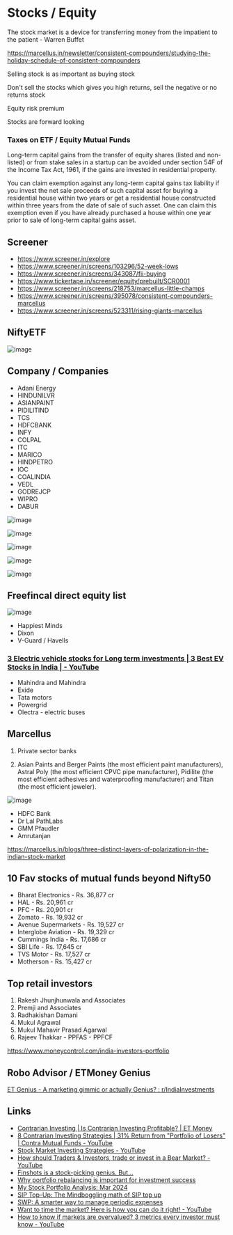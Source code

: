 # Stocks / Equity

The stock market is a device for transferring money from the impatient to the patient - Warren Buffet

https://marcellus.in/newsletter/consistent-compounders/studying-the-holiday-schedule-of-consistent-compounders

Selling stock is as important as buying stock

Don't sell the stocks which gives you high returns, sell the negative or no returns stock

Equity risk premium

Stocks are forward looking

### Taxes on ETF / Equity Mutual Funds

Long-term capital gains from the transfer of equity shares (listed and non-listed) or from stake sales in a startup can be avoided under section 54F of the Income Tax Act, 1961, if the gains are invested in residential property.

You can claim exemption against any long-term capital gains tax liability if you invest the net sale proceeds of such capital asset for buying a residential house within two years or get a residential house constructed within three years from the date of sale of such asset. One can claim this exemption even if you have already purchased a house within one year prior to sale of long-term capital gains asset.

## Screener

- https://www.screener.in/explore
- https://www.screener.in/screens/103296/52-week-lows
- https://www.screener.in/screens/343087/fii-buying
- https://www.tickertape.in/screener/equity/prebuilt/SCR0001
- https://www.screener.in/screens/218753/marcellus-little-champs
- https://www.screener.in/screens/395078/consistent-compounders-marcellus
- https://www.screener.in/screens/523311/rising-giants-marcellus

## NiftyETF

![image](../../media/TODO-Financial-Finance-Investing_Stocks-image1.jpg)

## Company / Companies

- Adani Energy
- HINDUNILVR
- ASIANPAINT
- PIDILITIND
- TCS
- HDFCBANK
- INFY
- COLPAL
- ITC
- MARICO
- HINDPETRO
- IOC
- COALINDIA
- VEDL
- GODREJCP
- WIPRO
- DABUR

![image](../../media/TODO-Financial-Finance-Investing_Stocks-image2.jpg)

![image](../../media/TODO-Financial-Finance-Investing_Stocks-image3.jpg)

![image](../../media/TODO-Financial-Finance-Investing_Stocks-image4.jpg)

![image](../../media/TODO-Financial-Finance-Investing_Stocks-image5.jpg)

![image](../../media/TODO-Financial-Finance-Investing_Stocks-image6.jpg)

## Freefincal direct equity list

![image](../../media/TODO-Financial-Finance-Investing_Stocks-image7.jpg)

- Happiest Minds
- Dixon
- V-Guard / Havells

### [3 Electric vehicle stocks for Long term investments | 3 Best EV Stocks in India | - YouTube](https://www.youtube.com/watch?v=bEHjawBxChI)

- Mahindra and Mahindra
- Exide
- Tata motors
- Powergrid
- Olectra - electric buses

## Marcellus

1. Private sector banks

2. Asian Paints and Berger Paints (the most efficient paint manufacturers), Astral Poly (the most efficient CPVC pipe manufacturer), Pidilite (the most efficient adhesives and waterproofing manufacturer) and Titan (the most efficient jeweler).

![image](../../media/TODO-Financial-Finance-Investing_Stocks-image8.jpg)

- HDFC Bank
- Dr Lal PathLabs
- GMM Pfaudler
- Amrutanjan

https://marcellus.in/blogs/three-distinct-layers-of-polarization-in-the-indian-stock-market

## 10 Fav stocks of mutual funds beyond Nifty50

- Bharat Electronics - Rs. 36,877 cr
- HAL - Rs. 20,961 cr
- PFC - Rs. 20,901 cr
- Zomato - Rs. 19,932 cr
- Avenue Supermarkets - Rs. 19,527 cr
- Interglobe Aviation - Rs. 19,329 cr
- Cummings India - Rs. 17,686 cr
- SBI Life - Rs. 17,645 cr
- TVS Motor - Rs. 17,527 cr
- Motherson - Rs. 15,427 cr

## Top retail investors

1. Rakesh Jhunjhunwala and Associates
2. Premji and Associates
3. Radhakishan Damani
4. Mukul Agrawal
5. Mukul Mahavir Prasad Agarwal
6. Rajeev Thakkar - PPFAS - PPFCF

https://www.moneycontrol.com/india-investors-portfolio

## Robo Advisor / ETMoney Genius

[ET Genius - A marketing gimmic or actually Genius? : r/IndiaInvestments](https://www.reddit.com/r/IndiaInvestments/comments/sf9erc/comment/ity5lt4/?context=3)

## Links

- [Contrarian Investing | Is Contrarian Investing Profitable? | ET Money](https://youtu.be/vnQRuNuJckE)
- [8 Contrarian Investing Strategies | 31% Return from "Portfolio of Losers" | Contra Mutual Funds - YouTube](https://www.youtube.com/watch?v=EtuJa-TnSc4)
- [Stock Market Investing Strategies - YouTube](https://www.youtube.com/playlist?list=PLJND7T5G_LHDgNeP6OgIrwlOC0h0LNAH6)
- [How should Traders & Investors, trade or invest in a Bear Market? - YouTube](https://www.youtube.com/watch?v=GIIs2Pp_COY)
- [Finshots is a stock-picking genius. But…](https://finshots.in/markets/finshots-is-a-stock-picking-genius-but/)
- [Why portfolio rebalancing is important for investment success](https://freefincal.com/why-portfolio-rebalancing-is-important-for-investment-success/)
- [My Stock Portfolio Analysis: Mar 2024](https://freefincal.com/my-stock-portfolio-analysis-mar-2024/)
- [SIP Top-Up: The Mindboggling math of SIP top up](https://www.hdfcfund.com/knowledge-stack/mf-vault/weekend-bytes/sip-top-mindboggling-math-sip-top)
- [SWP: A smarter way to manage periodic expenses](https://www.hdfcfund.com/knowledge-stack/mf-vault/weekend-bytes/swp-smarter-way-manage-periodic-expenses)
- [Want to time the market? Here is how you can do it right! - YouTube](https://www.youtube.com/watch?v=m9nT_Ik4nOM&ab_channel=freefincal-PrudentDIYInvesting)
- [How to know if markets are overvalued? 3 metrics every investor must know - YouTube](https://www.youtube.com/watch?v=Di8YdFBbOTc)
